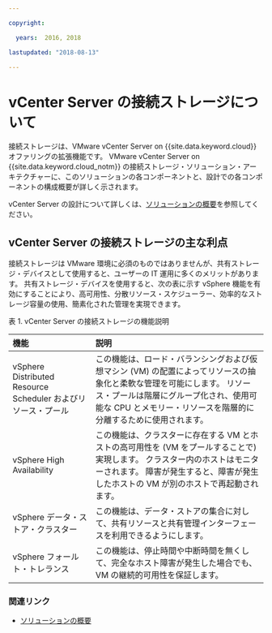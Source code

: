 ```yaml
---

copyright:

  years:  2016, 2018

lastupdated: "2018-08-13"

---
```


# vCenter Server の接続ストレージについて

接続ストレージは、VMware vCenter Server on {{site.data.keyword.cloud}} オファリングの拡張機能です。 VMware vCenter Server on {{site.data.keyword.cloud_notm}} の接続ストレージ・ソリューション・アーキテクチャーに、このソリューションの各コンポーネントと、設計での各コンポーネントの構成概要が詳しく示されます。

vCenter Server の設計について詳しくは、[ソリューションの概要](../solution/solution_overview.html)を参照してください。

## vCenter Server の接続ストレージの主な利点

接続ストレージは VMware 環境に必須のものではありませんが、共有ストレージ・デバイスとして使用すると、ユーザーの IT 運用に多くのメリットがあります。 共有ストレージ・デバイスを使用すると、次の表に示す vSphere 機能を有効にすることにより、高可用性、分散リソース・スケジューラー、効率的なストレージ容量の使用、簡素化された管理を実現できます。

表 1. vCenter Server の接続ストレージの機能説明

| 機能 | 説明 |
|:------- |:----------- |
| vSphere Distributed Resource Scheduler およびリソース・プール | この機能は、ロード・バランシングおよび仮想マシン (VM) の配置によってリソースの抽象化と柔軟な管理を可能にします。 リソース・プールは階層にグループ化され、使用可能な CPU とメモリー・リソースを階層的に分離するために使用されます。 |
| vSphere High Availability | この機能は、クラスターに存在する VM とホストの高可用性を (VM をプールすることで) 実現します。 クラスター内のホストはモニターされます。 障害が発生すると、障害が発生したホストの VM が別のホストで再起動されます。 |
| vSphere データ・ストア・クラスター | この機能は、データ・ストアの集合に対して、共有リソースと共有管理インターフェースを利用できるようにします。 |
| vSphere フォールト・トレランス | この機能は、停止時間や中断時間を無くして、完全なホスト障害が発生した場合でも、VM の継続的可用性を保証します。 |

### 関連リンク

* [ソリューションの概要](../solution/solution_overview.html)
